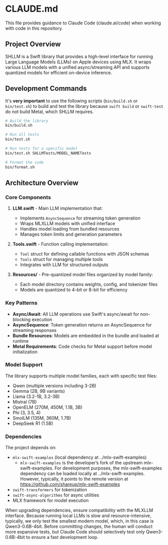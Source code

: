 # CLAUDE.md

This file provides guidance to Claude Code (claude.ai/code) when working with code in this repository.

## Project Overview

SHLLM is a Swift library that provides a high-level interface for running Large Language Models (LLMs) on Apple devices using MLX. It wraps various LLM models with a unified async/streaming API and supports quantized models for efficient on-device inference.

## Development Commands

It's **very important** to use the following scripts (`bin/build.sh` or `bin/test.sh`) to build and test the library because `swift build` or `swift-test` do not build Metal, which SHLLM requires. 

```bash
# Build the library
bin/build.sh

# Run all tests
bin/test.sh

# Run tests for a specific model
bin/test.sh SHLLMTests/MODEL_NAMETests

# Format the code
bin/format.sh
```

## Architecture Overview

### Core Components

1. **LLM.swift** - Main LLM implementation that:
   - Implements `AsyncSequence` for streaming token generation
   - Wraps MLXLLM models with unified interface
   - Handles model loading from bundled resources
   - Manages token limits and generation parameters

2. **Tools.swift** - Function calling implementation:
   - `Tool` struct for defining callable functions with JSON schemas
   - `Tools` struct for managing multiple tools
   - Integrates with LLM for structured outputs

3. **Resources/** - Pre-quantized model files organized by model family:
   - Each model directory contains weights, config, and tokenizer files
   - Models are quantized to 4-bit or 8-bit for efficiency

### Key Patterns

- **Async/Await**: All LLM operations use Swift's async/await for non-blocking execution
- **AsyncSequence**: Token generation returns an AsyncSequence for streaming responses
- **Bundle Resources**: Models are embedded in the bundle and loaded at runtime
- **Metal Requirements**: Code checks for Metal support before model initialization

### Model Support

The library supports multiple model families, each with specific test files:

- Qwen (multiple versions including 3-2B)
- Gemma (2B, 9B variants)
- Llama (3.2-1B, 3.2-3B)
- Mistral (7B)
- OpenELM (270M, 450M, 1.1B, 3B)
- Phi (3, 3.5, 4)
- SmolLM (135M, 360M, 1.7B)
- DeepSeek R1 (1.5B)

### Dependencies

The project depends on:

- `mlx-swift-examples` (local dependency at ../mlx-swift-examples)
  - `mlx-swift-examples` is the developer’s fork of the upstream mlx-swift-examples. For development purposes, the mlx-swift-examples dependency can be loaded locally at ../mlx-swift-examples. However, typically, it points to the remote version at https://github.com/shareup/mlx-swift-examples
- `swift-transformers` for tokenization
- `swift-async-algorithms` for async utilities
- MLX framework for model execution

When upgrading dependencies, ensure compatibility with the MLXLLM interface. Because running local LLMs is slow and resource-intensive, typically, we only test the smallest modern model, which, in this case is Qwen3-0.6B-4bit. Before committing changes, the human will conduct more expansive tests, but Claude Code should selectively test only Qwen3-0.6B-4bit to ensure a fast development loop.
